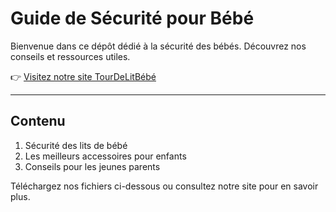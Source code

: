 # Guide de Sécurité pour Bébé

Bienvenue dans ce dépôt dédié à la sécurité des bébés. Découvrez nos conseils et ressources utiles.

👉 [Visitez notre site TourDeLitBébé](https://tourdelitbebe.com)

---

## Contenu
1. Sécurité des lits de bébé
2. Les meilleurs accessoires pour enfants
3. Conseils pour les jeunes parents

Téléchargez nos fichiers ci-dessous ou consultez notre site pour en savoir plus.
